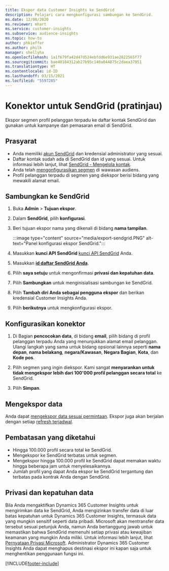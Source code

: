 ```yaml
---
title: Ekspor data Customer Insights ke SendGrid
description: Pelajari cara mengkonfigurasi sambungan ke SendGrid.
ms.date: 12/08/2020
ms.reviewer: mhart
ms.service: customer-insights
ms.subservice: audience-insights
ms.topic: how-to
author: phkieffer
ms.author: philk
manager: shellyha
ms.openlocfilehash: 1a1f679fa42d47d524ebfdd6e931ae2822565f77
ms.sourcegitcommit: bae40184312ab27b95c140a044875c2daea37951
ms.translationtype: HT
ms.contentlocale: id-ID
ms.lasthandoff: 03/15/2021
ms.locfileid: "5597285"
---
```

# <a name="connector-for-sendgrid-preview"></a>Konektor untuk SendGrid (pratinjau)

Ekspor segmen profil pelanggan terpadu ke daftar kontak SendGrid dan gunakan untuk kampanye dan pemasaran email di SendGrid. 

## <a name="prerequisites"></a>Prasyarat

-   Anda memiliki [akun SendGrid](https://sendgrid.com/) dan kredensial administrator yang sesuai.
-   Daftar kontak sudah ada di SendGrid dan id yang sesuai. Untuk informasi lebih lanjut, lihat [SendGrid - Mengelola kontak](https://sendgrid.com/docs/ui/managing-contacts/create-and-manage-contacts/#manage-contacts).
-   Anda telah [mengonfigurasikan segmen](segments.md) di wawasan audiens.
-   Profil pelanggan terpadu di segmen yang diekspor berisi bidang yang mewakili alamat email.

## <a name="connect-to-sendgrid"></a>Sambungkan ke SendGrid

1. Buka **Admin** > **Tujuan ekspor**.

1. Dalam **SendGrid**, pilih **konfigurasi**.

1. Beri tujuan ekspor nama yang dikenali di bidang **nama tampilan**.

   :::image type="content" source="media/export-sendgrid.PNG" alt-text="Panel konfigurasi ekspor SendGrid.":::

1. Masukkan **kunci API SendGrid** [kunci API SendGrid](https://sendgrid.com/docs/ui/account-and-settings/api-keys/) Anda.

1. Masukkan **[id daftar SendGrid Anda](https://sendgrid.com/docs/ui/managing-contacts/create-and-manage-contacts/#manage-contacts)**.

1. Pilih **saya setuju** untuk mengonfirmasi **privasi dan kepatuhan data**.

1. Pilih **Sambungkan** untuk menginisialisasi sambungan ke SendGrid.

1. Pilih **Tambah diri Anda sebagai pengguna ekspor** dan berikan kredensial Customer Insights Anda.

1. Pilih **berikutnya** untuk mengkonfigurasi ekspor.

## <a name="configure-the-connector"></a>Konfigurasikan konektor

1. Di Bagian **pencocokan data**, di bidang **email**, pilih bidang di profil pelanggan terpadu Anda yang menunjukkan alamat email pelanggan. Ulangi langkah yang sama untuk bidang opsional lainnya seperti **nama depan**, **nama belakang**, **negara/Kawasan**, **Negara Bagian**, **Kota**, dan **Kode pos**.

1. Pilih segmen yang ingin diekspor. Kami sangat **menyarankan untuk tidak mengekspor lebih dari 100'000 profil pelanggan secara total** ke SendGrid. 

1. Pilih **Simpan**.

## <a name="export-the-data"></a>Mengekspor data

Anda dapat [mengekspor data sesuai permintaan](export-destinations.md). Ekspor juga akan berjalan dengan setiap [refresh terjadwal](system.md#schedule-tab).

## <a name="known-limitations"></a>Pembatasan yang diketahui

- Hingga 100.000 profil secara total ke SendGrid.
- Mengekspor ke SendGrid terbatas untuk segmen.
- Mengekspor hingga 100.000 profil ke SendGrid dapat memakan waktu hingga beberapa jam untuk menyelesaikannya. 
- Jumlah profil yang dapat Anda ekspor ke SendGrid tergantung dan terbatas pada kontrak Anda dengan SendGrid.

## <a name="data-privacy-and-compliance"></a>Privasi dan kepatuhan data

Bila Anda mengaktifkan Dynamics 365 Customer Insights untuk mengirimkan data ke SendGrid, Anda mengizinkan transfer data di luar batas kepatuhan untuk Dynamics 365 Customer Insights, termasuk data yang mungkin sensitif seperti data pribadi. Microsoft akan mentransfer data tersebut sesuai petunjuk Anda, namun Anda bertanggung jawab untuk memastikan bahwa SendGrid memenuhi setiap privasi atau kewajiban keamanan yang mungkin Anda miliki. Untuk informasi lebih lanjut, lihat [Pernyataan Privasi Microsoft](https://go.microsoft.com/fwlink/?linkid=396732).
Administrator Dynamics 365 Customer Insights Anda dapat menghapus destinasi ekspor ini kapan saja untuk menghentikan penggunaan fungsi ini.


[!INCLUDE[footer-include](../includes/footer-banner.md)]